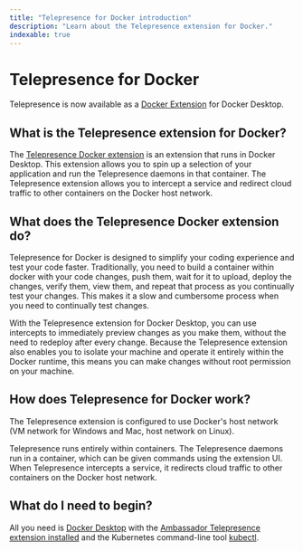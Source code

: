 ```yaml
---
title: "Telepresence for Docker introduction"
description: "Learn about the Telepresence extension for Docker."
indexable: true
---
```


# Telepresence for Docker

Telepresence is now available as a [Docker Extension](https://www.docker.com/products/extensions/) for Docker Desktop. 

## What is the Telepresence extension for Docker?

The  [Telepresence Docker extension](../../../../../kubernetes-learning-center/telepresence-docker-extension/) is an extension that runs in Docker Desktop. This extension allows you to spin up a selection of your application and run the Telepresence daemons in that container. The Telepresence extension allows you to intercept a service and redirect cloud traffic to other containers on the Docker host network.

## What does the Telepresence Docker extension do?

Telepresence for Docker is designed to simplify your coding experience and test your code faster. Traditionally, you need to build a container within docker with your code changes, push them, wait for it to upload, deploy the changes, verify them, view them, and repeat that process as you continually test your changes. This makes it a slow and cumbersome process when you need to continually test changes.

With the Telepresence extension for Docker Desktop, you can use intercepts to immediately preview changes as you make them, without the need to redeploy after every change. Because the Telepresence extension also enables you to isolate your machine and operate it entirely within the Docker runtime, this means you can make changes without root permission on your machine. 

## How does Telepresence for Docker work?

The Telepresence extension is configured to use Docker's host network (VM network for Windows and Mac, host network on Linux). 

Telepresence runs entirely within containers. The Telepresence daemons run in a container, which can be given commands using the extension UI. When Telepresence intercepts a service, it redirects cloud traffic to other containers on the Docker host network.

## What do I need to begin?

All you need is [Docker Desktop](https://www.docker.com/products/docker-desktop) with the [Ambassador Telepresence extension installed](../install) and the Kubernetes command-line tool [kubectl](https://kubernetes.io/docs/tasks/tools/install-kubectl/).
